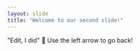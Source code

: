 ```yaml
---
layout: slide
title: "Welcome to our second slide!"
---
```

"Edit, I did" :tada:
Use the left arrow to go back!
